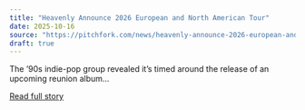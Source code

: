 ```yaml
---
title: "Heavenly Announce 2026 European and North American Tour"
date: 2025-10-16
source: "https://pitchfork.com/news/heavenly-announce-2026-european-and-north-american-tour"
draft: true
---
```


The ’90s indie-pop group revealed it’s timed around the release of an upcoming reunion album...

[Read full story](https://pitchfork.com/news/heavenly-announce-2026-european-and-north-american-tour)
